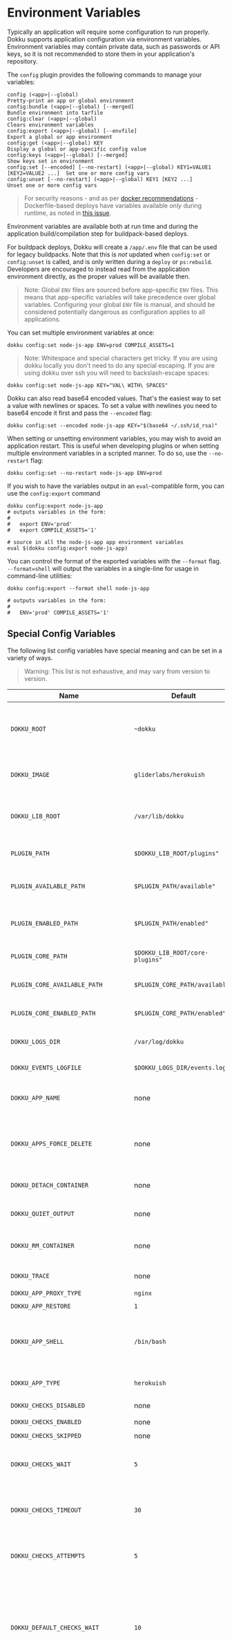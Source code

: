 # Environment Variables

Typically an application will require some configuration to run properly. Dokku supports application configuration via environment variables. Environment variables may contain private data, such as passwords or API keys, so it is not recommended to store them in your application's repository.

The `config` plugin provides the following commands to manage your variables:

```
config (<app>|--global)                                                               Pretty-print an app or global environment
config:bundle (<app>|--global) [--merged]                                             Bundle environment into tarfile
config:clear (<app>|--global)                                                         Clears environment variables
config:export (<app>|--global) [--envfile]                                            Export a global or app environment
config:get (<app>|--global) KEY                                                       Display a global or app-specific config value
config:keys (<app>|--global) [--merged]                                               Show keys set in environment
config:set [--encoded] [--no-restart] (<app>|--global) KEY1=VALUE1 [KEY2=VALUE2 ...]  Set one or more config vars
config:unset [--no-restart] (<app>|--global) KEY1 [KEY2 ...]                          Unset one or more config vars
```
> For security reasons - and as per [docker recommendations](https://github.com/docker/docker/issues/13490) - Dockerfile-based deploys have variables available *only* during runtime, as noted in [this issue](https://github.com/dokku/dokku/issues/1860).

Environment variables are available both at run time and during the application build/compilation step for buildpack-based deploys.

For buildpack deploys, Dokku will create a  `/app/.env` file that can be used for legacy buildpacks. Note that this is *not* updated when `config:set` or `config:unset` is called, and is only written during a `deploy` or `ps:rebuild`. Developers are encouraged to instead read from the application environment directly, as the proper values will be available then.

> Note: Global `ENV` files are sourced before app-specific `ENV` files. This means that app-specific variables will take precedence over global variables. Configuring your global `ENV` file is manual, and should be considered potentially dangerous as configuration applies to all applications.

You can set multiple environment variables at once:

```shell
dokku config:set node-js-app ENV=prod COMPILE_ASSETS=1
```

> Note: Whitespace and special characters get tricky. If you are using dokku locally you don't need to do any special escaping. If you are using dokku over ssh you will need to backslash-escape spaces:
```shell
dokku config:set node-js-app KEY="VAL\ WITH\ SPACES"
```

Dokku can also read base64 encoded values. That's the easiest way to set a value with newlines or spaces. To set a value with newlines you need to base64 encode it first and pass the `--encoded` flag:

```shell
dokku config:set --encoded node-js-app KEY="$(base64 ~/.ssh/id_rsa)"
```

When setting or unsetting environment variables, you may wish to avoid an application restart. This is useful when developing plugins or when setting multiple environment variables in a scripted manner. To do so, use the `--no-restart` flag:

```shell
dokku config:set --no-restart node-js-app ENV=prod
```

If you wish to have the variables output in an `eval`-compatible form, you can use the `config:export` command

```shell
dokku config:export node-js-app
# outputs variables in the form:
#
#   export ENV='prod'
#   export COMPILE_ASSETS='1'

# source in all the node-js-app app environment variables
eval $(dokku config:export node-js-app)
```

You can control the format of the exported variables with the `--format` flag. 
`--format=shell` will output the variables in a single-line for usage in command-line utilities:

```shell
dokku config:export --format shell node-js-app

# outputs variables in the form:
#
#   ENV='prod' COMPILE_ASSETS='1'
```

## Special Config Variables

The following list config variables have special meaning and can be set in a variety of ways.

> Warning: This list is not exhaustive, and may vary from version to version.

| Name                           | Default                         | How to modify                                                                                                                                    | Description                                                                                                |
| ------------------------------ | ------------------------------- | ------------------------------------------------------------------------------------------------------------------------------------------------ | ---------------------------------------------------------------------------------------------------------- |
| `DOKKU_ROOT`                   | `~dokku`                        | `/etc/environment`                                                                                                                               | The root directory where dokku will store application repositories, as well as certain configuration files. |
| `DOKKU_IMAGE`                  | `gliderlabs/herokuish`          | `/etc/environment` <br /> `~dokku/.dokkurc` <br /> `~dokku/.dokkurc/*`                                                                           | The default image to use when building herokuish containers. |
| `DOKKU_LIB_ROOT`               | `/var/lib/dokku`                | `/etc/environment` <br /> `~dokku/.dokkurc` <br /> `~dokku/.dokkurc/*`                                                                           | The directory where plugins, certain data, and general configuration is stored. |
| `PLUGIN_PATH`                  | `$DOKKU_LIB_ROOT/plugins"`      | `/etc/environment` <br /> `~dokku/.dokkurc` <br /> `~dokku/.dokkurc/*`                                                                           | The top-level directory where plugins are stored. |
| `PLUGIN_AVAILABLE_PATH`        | `$PLUGIN_PATH/available"`       | `/etc/environment` <br /> `~dokku/.dokkurc` <br /> `~dokku/.dokkurc/*`                                                                           | The directory that holds all available plugins, including core. |
| `PLUGIN_ENABLED_PATH`          | `$PLUGIN_PATH/enabled"`         | `/etc/environment` <br /> `~dokku/.dokkurc` <br /> `~dokku/.dokkurc/*`                                                                           | The directory that holds all enabled plugins, including core. |
| `PLUGIN_CORE_PATH`             | `$DOKKU_LIB_ROOT/core-plugins"` | `/etc/environment` <br /> `~dokku/.dokkurc` <br /> `~dokku/.dokkurc/*`                                                                           | The directory that stores all core plugins. |
| `PLUGIN_CORE_AVAILABLE_PATH`   | `$PLUGIN_CORE_PATH/available"`  | `/etc/environment` <br /> `~dokku/.dokkurc` <br /> `~dokku/.dokkurc/*`                                                                           | The directory that stores all available core plugins. |
| `PLUGIN_CORE_ENABLED_PATH`     | `$PLUGIN_CORE_PATH/enabled"`    | `/etc/environment` <br /> `~dokku/.dokkurc` <br /> `~dokku/.dokkurc/*`                                                                           | The directory that stores all enabled core plugins. |
| `DOKKU_LOGS_DIR`               | `/var/log/dokku`                | `/etc/environment` <br /> `~dokku/.dokkurc` <br /> `~dokku/.dokkurc/*`                                                                           | Where dokku logs should be written to. |
| `DOKKU_EVENTS_LOGFILE`         | `$DOKKU_LOGS_DIR/events.log`    | `/etc/environment` <br /> `~dokku/.dokkurc` <br /> `~dokku/.dokkurc/*`                                                                           | Where the events log file is written to. |
| `DOKKU_APP_NAME`               | none                            | `--app APP` flag                                                                                                                                 | Name of application to work on. Respected by core plugins. |
| `DOKKU_APPS_FORCE_DELETE`      | none                            | `--force` flag                                                                                                                                   | Whether to force delete an application. Also used by other plugins for destructive actions. |
| `DOKKU_DETACH_CONTAINER`       | none                            | `--detach` flag                                                                                                                                  | Whether to detach a container started via `dokku run`. |
| `DOKKU_QUIET_OUTPUT`           | none                            | `--quiet` flag                                                                                                                                   | Silences certain header output for `dokku` commands. |
| `DOKKU_RM_CONTAINER`           | none                            | `dokku config:set` <br /> `--rm-container` flag <br /> `--rm` flag                                                                               | Whether to keep `dokku run` containers around or not. |
| `DOKKU_TRACE`                  | none                            | `dokku trace:on`   <br /> `dokku trace:off` <br /> `--trace` flag                                                                              | Turn on very verbose debugging. |
| `DOKKU_APP_PROXY_TYPE`         | `nginx`                         | `dokku proxy:set`                                                                                                                                | |
| `DOKKU_APP_RESTORE`            | `1`                             | `dokku config:set` <br /> `dokku ps:stop`                                                                                                        | |
| `DOKKU_APP_SHELL`              | `/bin/bash`                     | `dokku config:set`                                                                                                                               | Allows users to change the default shell used by Dokku for `dokku enter` and execution of deployment tasks. |
| `DOKKU_APP_TYPE`               | `herokuish`                     |  Auto-detected by using buildpacks or dockerfile                                                                                                 | |
| `DOKKU_CHECKS_DISABLED`        | none                            | `dokku checks:disable`                                                                                                                           | |
| `DOKKU_CHECKS_ENABLED`         | none                            | `dokku checks:enable`                                                                                                                            | |
| `DOKKU_CHECKS_SKIPPED`         | none                            | `dokku checks:skip`                                                                                                                              | |
| `DOKKU_CHECKS_WAIT`            | `5`                             | `dokku config:set`                                                                                                                               | Wait this many seconds for the container to start before running checks.
| `DOKKU_CHECKS_TIMEOUT`         | `30`                            | `dokku config:set`                                                                                                                               | Wait this many seconds for each response before marking it as a failure.
| `DOKKU_CHECKS_ATTEMPTS`        | `5`                             | `dokku config:set`                                                                                                                               | Number of retries for to run for a specific check before marking it as a failure
| `DOKKU_DEFAULT_CHECKS_WAIT`    | `10`                            | `dokku config:set`                                                                                                                               | If no user-defined checks are specified - or if the process being checked is not a `web` process - this is the period of time Dokku will wait before checking that a container is still running. |
| `DOKKU_DISABLE_PROXY`          | none                            | `dokku proxy:disable` <br /> `dokku proxy:enable`                                                                                                | Disables the proxy in front of your application, resulting in publicly routing the docker container. |
| `DOKKU_DISABLE_ANSI_PREFIX_REMOVAL` | none                       | `dokku config:set` <br /> `/etc/environment` <br /> `~dokku/.dokkurc` <br /> `~dokku/.dokkurc/*`                                                 | Disables removal of the ANSI prefix during deploys. Can be used in cases where the client deployer does not understand ansi escape  codes. |
| `DOKKU_DISABLE_APP_AUTOCREATION` | none                            | `dokku config:set`                                                                                                                               | Disables automatic creation of a non-existent app on deploy. |
| `DOKKU_DOCKER_STOP_TIMEOUT`    | `10`                            | `dokku config:set`                                                                                                                               | Configurable grace period given to the `docker stop` command. If a container has not stopped by this time, a `kill -9` signal or equivalent is sent in order to force-terminate the container. Both the `ps:stop` and `apps:destroy` commands _also_ respect this value. If not specified, the docker defaults for the [docker stop command](https://docs.docker.com/engine/reference/commandline/stop/) will be used.|
| `DOKKU_DOCKERFILE_CMD`         | dockerfile cmd                  | `dokku config:set`                                                                                                                               | |
| `DOKKU_DOCKERFILE_CACHE_BUILD` | none                            | `dokku config:set`                                                                                                                               | |
| `DOKKU_DOCKERFILE_ENTRYPOINT`  | dockerfile entrypoint           | `dokku config:set`                                                                                                                               | |
| `DOKKU_DOCKERFILE_PORTS`       | dockerfile ports                | `dokku config:set`                                                                                                                               | |
| `DOKKU_DOCKERFILE_START_CMD`   | none                            | `dokku config:set`                                                                                                                               | |
| `DOKKU_PARALLEL_ARGUMENTS`.    | none                            | `dokku config:set`                                                                                                                               | Allows passing custom arguments to parallel for `ps:*all` commands |
| `DOKKU_PROXY_PORT`             | automatically assigned          | `dokku config:set`                                                                                                                               | |
| `DOKKU_PROXY_SSL_PORT`         | automatically assigned          | `dokku config:set`                                                                                                                               | |
| `DOKKU_PROXY_PORT_MAP`         | automatically assigned          | `dokku proxy:ports-add` <br /> `dokku proxy:ports-remove`, `dokku proxy:ports-clear`                                                             | |
| `DOKKU_SKIP_ALL_CHECKS`        | none                            | `dokku config:set`                                                                                                                               | |
| `DOKKU_SKIP_CLEANUP`           |                                 | `/etc/environment` <br /> `~dokku/.dokkurc` <br /> `~dokku/.dokkurc/*`                                                                           | When a deploy is triggered, if this is set to a non-empty value, then old docker containers and images will not be removed. |
| `DOKKU_SKIP_DEFAULT_CHECKS`    |                                 | `dokku config:set`                                                                                                                               | |
| `DOKKU_SKIP_DEPLOY`            |                                 | `dokku config:set`                                                                                                                               | |
| `DOKKU_SYSTEM_GROUP`           | `dokku`                         | `/etc/environment` <br /> `~dokku/.dokkurc` <br /> `~dokku/.dokkurc/*`                                                                           | System group to chown files as. |
| `DOKKU_SYSTEM_USER`            | `dokku`                         | `/etc/environment` <br /> `~dokku/.dokkurc` <br /> `~dokku/.dokkurc/*`                                                                           | System user to chown files as. |
| `DOKKU_WAIT_TO_RETIRE`         | `60`                            | `dokku config:set`                                                                                                                               | After a successful deploy, the grace period given to old containers before they are stopped/terminated. This is useful for ensuring completion of long-running http connections. |
